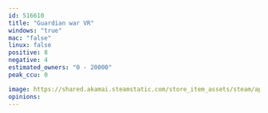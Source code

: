 ```yaml
---
id: 516610
title: "Guardian war VR"
windows: "true"
mac: "false"
linux: false
positive: 8
negative: 4
estimated_owners: "0 - 20000"
peak_ccu: 0

image: https://shared.akamai.steamstatic.com/store_item_assets/steam/apps/516610/header.jpg?t=1472437464
opinions:
---
```

